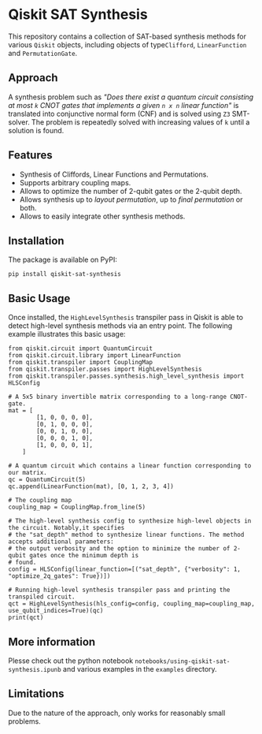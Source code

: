 # Qiskit SAT Synthesis

This repository contains a collection of SAT-based synthesis methods for various ``Qiskit`` objects,
including objects of type``Clifford``, ``LinearFunction`` and ``PermutationGate``.

## Approach

A synthesis problem such as _"Does there exist a quantum circuit consisting at most ``k`` CNOT gates 
that implements a given ``n x n`` linear function"_ is translated into conjunctive normal form (CNF) 
and is solved using ``Z3`` SMT-solver. The problem is repeatedly solved with increasing values of ``k`` 
until a solution is found.

## Features

* Synthesis of Cliffords, Linear Functions and Permutations.
* Supports arbitrary coupling maps.
* Allows to optimize the number of 2-qubit gates or the 2-qubit depth.
* Allows synthesis up to _layout permutation_, up to _final permutation_ or both.
* Allows to easily integrate other synthesis methods.

## Installation

The package is available on PyPI:

```
pip install qiskit-sat-synthesis
```

## Basic Usage

Once installed, the ``HighLevelSynthesis`` transpiler pass in Qiskit is able to detect high-level synthesis methods
via an entry point. The following example illustrates this basic usage:

```
from qiskit.circuit import QuantumCircuit
from qiskit.circuit.library import LinearFunction
from qiskit.transpiler import CouplingMap
from qiskit.transpiler.passes import HighLevelSynthesis
from qiskit.transpiler.passes.synthesis.high_level_synthesis import HLSConfig

# A 5x5 binary invertible matrix corresponding to a long-range CNOT-gate.
mat = [
        [1, 0, 0, 0, 0],
        [0, 1, 0, 0, 0],
        [0, 0, 1, 0, 0],
        [0, 0, 0, 1, 0],
        [1, 0, 0, 0, 1],
    ]

# A quantum circuit which contains a linear function corresponding to our matrix.
qc = QuantumCircuit(5)
qc.append(LinearFunction(mat), [0, 1, 2, 3, 4])

# The coupling map
coupling_map = CouplingMap.from_line(5)

# The high-level synthesis config to synthesize high-level objects in the circuit. Notably,it specifies 
# the "sat_depth" method to synthesize linear functions. The method accepts additional parameters:
# the output verbosity and the option to minimize the number of 2-qubit gates once the minimum depth is 
# found.
config = HLSConfig(linear_function=[("sat_depth", {"verbosity": 1, "optimize_2q_gates": True})])

# Running high-level synthesis transpiler pass and printing the transpiled circuit.
qct = HighLevelSynthesis(hls_config=config, coupling_map=coupling_map, use_qubit_indices=True)(qc)
print(qct)
```

## More information

Plesse check out the python notebook `notebooks/using-qiskit-sat-synthesis.ipunb` and various examples 
in the `examples` directory.

## Limitations

Due to the nature of the approach, only works for reasonably small problems. 
